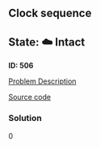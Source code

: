 ## Clock sequence

## State: :cloud: **Intact**

**ID: 506**

[Problem Description](https://projecteuler.net/problem=506)

[Source code](main.cpp)

### Solution
0